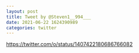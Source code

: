 ```yaml
--- 
layout: post 
title: Tweet by @Steven1__994___ 
date: 2021-06-22 1624390989 
categories: twitter 
--- 
```

https://twitter.com/o/status/1407422180686766082